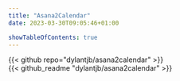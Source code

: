 ```yaml
---
title: "Asana2Calendar"
date: 2023-03-30T09:05:46+01:00

showTableOfContents: true
---
```


{{< github repo="dylantjb/asana2calendar" >}}
<br>
{{< github_readme "dylantjb/asana2calendar" >}}
